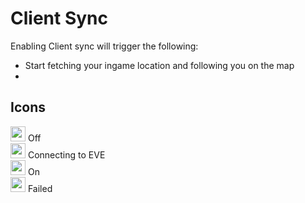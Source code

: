 # Client Sync
Enabling Client sync will trigger the following:

 - Start fetching your ingame location and following you on the map
 - 

## Icons
<img src="https://raw.githubusercontent.com/Risingson/eedocs/master/docs/images/Marker-100_off.png" width="24" height="24" > Off<br>
<img src="https://raw.githubusercontent.com/Risingson/eedocs/master/docs/images/Marker-100_standby.png" width="24" height="24" > Connecting to EVE<br>
<img src="https://raw.githubusercontent.com/Risingson/eedocs/master/docs/images/Marker-100_on.png" width="24" height="24" > On<br>
<img src="https://raw.githubusercontent.com/Risingson/eedocs/master/docs/images/Marker-100_fail.png" width="24" height="24" > Failed<br>



<!--stackedit_data:
eyJoaXN0b3J5IjpbLTc1MTU3NzgzNCwtNDU3MTc0MTQ5LDMxNT
M5MjY3OSwxMzU0NTQyOTY2LDcyMDkwMzAyMywtMTc2OTM5NDA4
OCw4Mjc4MDY4MjcsMTg4MDAwMTgsMTg5MjkyNjA4LC00MjE0NT
UyOTgsMTA2NDExMzc5LC0xMjgzNTM1MDk3LC03NzA5MzY4NDAs
NjA3NTY0NDcsLTIxMDM3NzU4NjMsNDA0NDE0NjE5LC0yMDgwNT
A4NTQ3LDEyNTMxNDc2NTUsLTE0NjcwODg4OTQsMjAyODc3NjYy
MV19
-->